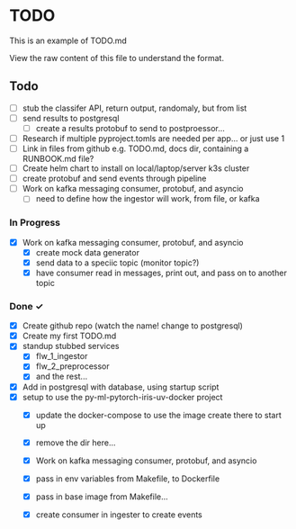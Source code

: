 # TODO

This is an example of TODO.md

View the raw content of this file to understand the format.

## Todo

- [ ] stub the classifer API, return output, randomaly, but from list
- [ ] send results to postgresql
  - [ ] create a results protobuf to send to postproessor...
- [ ] Research if multiple pyproject.tomls are needed per app... or just use 1
- [ ] Link in files from github e.g. TODO.md, docs dir, containing a RUNBOOK.md file?
- [ ] Create helm chart to install on local/laptop/server k3s cluster
- [ ] create protobuf and send events through pipeline
- [ ] Work on kafka messaging consumer, protobuf, and asyncio
  - [ ] need to define how the ingestor will work, from file, or kafka

### In Progress

- [x] Work on kafka messaging consumer, protobuf, and asyncio
  - [x] create mock data generator
  - [x] send data to a speciic topic (monitor topic?)
  - [x] have consumer read in messages, print out, and pass on to another topic

### Done ✓

- [x] Create github repo (watch the name! change to postgresql)
- [x] Create my first TODO.md
- [x] standup stubbed services
  - [x] flw_1_ingestor
  - [x] flw_2_preprocessor
  - [x] and the rest...
- [x] Add in postgresql with database, using startup script
- [x] setup to use the py-ml-pytorch-iris-uv-docker project
  - [x] update the docker-compose to use the image create there to start up
  - [x] remove the dir here...
  - [x] Work on kafka messaging consumer, protobuf, and asyncio
  - [x] pass in env variables from Makefile, to Dockerfile
  - [x] pass in base image from Makefile...
  - [x] create consumer in ingester to create events


